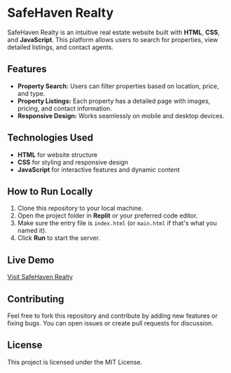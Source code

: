 # SafeHaven Realty

SafeHaven Realty is an intuitive real estate website built with **HTML**, **CSS**, and **JavaScript**. This platform allows users to search for properties, view detailed listings, and contact agents.

## Features

- **Property Search:** Users can filter properties based on location, price, and type.
- **Property Listings:** Each property has a detailed page with images, pricing, and contact information.
- **Responsive Design:** Works seamlessly on mobile and desktop devices.

## Technologies Used

- **HTML** for website structure
- **CSS** for styling and responsive design
- **JavaScript** for interactive features and dynamic content

## How to Run Locally

1. Clone this repository to your local machine.
2. Open the project folder in **Replit** or your preferred code editor.
3. Make sure the entry file is `index.html` (or `main.html` if that's what you named it).
4. Click **Run** to start the server.

## Live Demo

[Visit SafeHaven Realty](https://yourprojectname.username.repl.co)

## Contributing

Feel free to fork this repository and contribute by adding new features or fixing bugs. You can open issues or create pull requests for discussion.

## License

This project is licensed under the MIT License.
